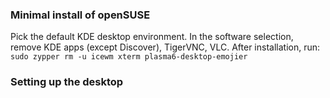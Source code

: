 ### Minimal install of openSUSE ###
Pick the default KDE desktop environment. In the software selection, remove KDE apps (except Discover), TigerVNC, VLC. After installation, run:
  `sudo zypper rm -u icewm xterm plasma6-desktop-emojier`

### Setting up the desktop ###
